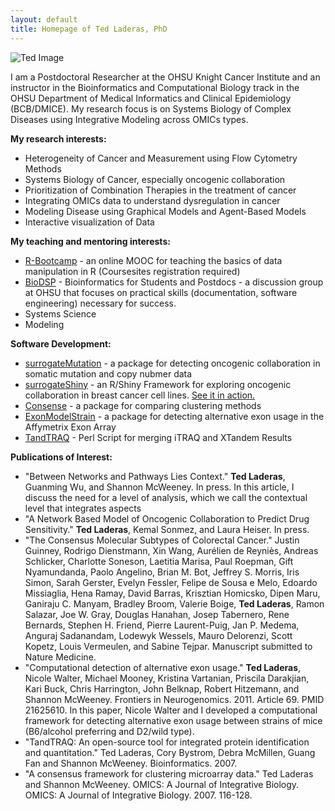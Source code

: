 ```yaml
---
layout: default
title: Homepage of Ted Laderas, PhD
---
```


![Ted Image]({{site.url}}/images/ted-headshot.jpg)

I am a Postdoctoral Researcher at the OHSU Knight Cancer Institute and an instructor 
in the Bioinformatics and Computational Biology track in the OHSU Department of
Medical Informatics and Clinical Epidemiology (BCB/DMICE). My research focus is on Systems Biology of Complex Diseases using Integrative Modeling across OMICs types.

**My research interests:**

+  Heterogeneity of Cancer and Measurement using Flow Cytometry Methods
+  Systems Biology of Cancer, especially oncogenic collaboration
+  Prioritization of Combination Therapies in the treatment of cancer
+  Integrating OMICs data to understand dysregulation in cancer
+  Modeling Disease using Graphical Models and Agent-Based Models
+  Interactive visualization of Data

**My teaching and mentoring interests:**

+ [R-Bootcamp](https://www.coursesites.com/s/_Rbootcamp) - an online MOOC for teaching the basics of data manipulation in R (Coursesites registration required)
+ [BioDSP](http://biodsp.slack.com) - Bioinformatics for Students and Postdocs - a discussion group at OHSU that focuses on practical skills (documentation, software engineering) necessary for success.
+ Systems Science 
+ Modeling 

**Software Development:**

+ [surrogateMutation](https://github.com/laderast/surrogateMutation) - a package for detecting oncogenic collaboration in somatic mutation and copy nubmer data
+ [surrogateShiny](https://github.com/laderast/surrogateShiny) - an R/Shiny Framework for exploring oncogenic collaboration in breast cancer cell lines. [See it in action.](https://tladeras.shinyapps.io/surrogateShiny/)
+ [Consense](https://github.com/laderast/surrogateMutation) - a package for comparing clustering methods
+ [ExonModelStrain](https://github.com/laderast/ExonModelStrain) - a package for detecting alternative exon usage in the Affymetrix Exon Array
+ [TandTRAQ]() - Perl Script for merging iTRAQ and XTandem Results

**Publications of Interest:**

+ "Between Networks and Pathways Lies Context." **Ted Laderas**, Guanming Wu, and Shannon McWeeney. In press. In this article, I discuss the need for a level of analysis, which we call the contextual level that integrates aspects 
+ "A Network Based Model of Oncogenic Collaboration to Predict Drug Sensitivity." **Ted Laderas**, Kemal Sonmez, and Laura Heiser. In press.
+ "The Consensus Molecular Subtypes of Colorectal Cancer." Justin Guinney, Rodrigo Dienstmann, Xin Wang, Aurélien de Reyniès, Andreas Schlicker, Charlotte Soneson, Laetitia Marisa, Paul Roepman, Gift Nyamundanda, Paolo Angelino, Brian M. Bot, Jeffrey S. Morris, Iris Simon, Sarah Gerster, Evelyn Fessler, Felipe de Sousa e Melo, Edoardo Missiaglia, Hena Ramay, David Barras, Krisztian Homicsko, Dipen Maru, Ganiraju C. Manyam, Bradley Broom, Valerie Boige, **Ted Laderas**, Ramon Salazar, Joe W. Gray, Douglas Hanahan, Josep Tabernero, Rene Bernards, Stephen H. Friend, Pierre Laurent-Puig, Jan P. Medema, Anguraj Sadanandam, Lodewyk Wessels, Mauro Delorenzi, Scott Kopetz, Louis Vermeulen, and Sabine Tejpar. Manuscript submitted to Nature Medicine.
+ "Computational detection of alternative exon usage." **Ted Laderas**, Nicole Walter, Michael Mooney, Kristina Vartanian, Priscila Darakjian, Kari Buck, Chris Harrington, John Belknap, Robert Hitzemann, and Shannon McWeeney.  Frontiers in Neurogenomics. 2011. Article 69. PMID 21625610. In this paper, Nicole Walter and I developed a computational framework for detecting alternative exon usage between strains of mice (B6/alcohol preferring and D2/wild type).
+ "TandTRAQ: An open-source tool for integrated protein identification and quantitation." Ted Laderas, Cory Bystrom, Debra McMillen, Guang Fan and Shannon McWeeney.  Bioinformatics. 2007. 
+ "A consensus framework for clustering microarray data." Ted Laderas and Shannon McWeeney. OMICS: A Journal of Integrative Biology. OMICS: A Journal of Integrative Biology.  2007. 116-128.
